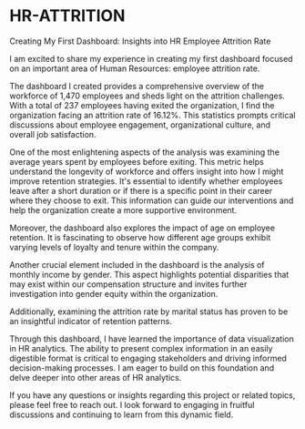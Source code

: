 # HR-ATTRITION
Creating My First Dashboard: Insights into HR Employee Attrition Rate

I am excited to share my experience in creating my first dashboard focused on an important area of Human Resources: employee attrition rate.

The dashboard I created provides a comprehensive overview of the workforce of 1,470 employees and sheds light on the attrition challenges. With a total of 237 employees having exited the organization, I find the organization facing an attrition rate of 16.12%. This statistics prompts critical discussions about employee engagement, organizational culture, and overall job satisfaction.

One of the most enlightening aspects of the analysis was examining the average years spent by employees before exiting. This metric helps  understand the longevity of workforce and offers insight into how I might improve retention strategies. It's essential to identify whether employees leave after a short duration or if there is a specific point in their career where they choose to exit. This information can guide our interventions and help the organization create a more supportive environment.

Moreover, the dashboard also explores the impact of age on employee retention. It is fascinating to observe how different age groups exhibit varying levels of loyalty and tenure within the company. 

Another crucial element included in the dashboard is the analysis of monthly income by gender. This aspect highlights potential disparities that may exist within our compensation structure and invites further investigation into gender equity within the organization. 

Additionally, examining the attrition rate by marital status has proven to be an insightful indicator of retention patterns. 

Through this dashboard, I have learned the importance of data visualization in HR analytics. The ability to present complex information in an easily digestible format is critical to engaging stakeholders and driving informed decision-making processes. I am eager to build on this foundation and delve deeper into other areas of HR analytics.


If you have any questions or insights regarding this project or related topics, please feel free to reach out. I look forward to engaging in fruitful discussions and continuing to learn from this dynamic field.
